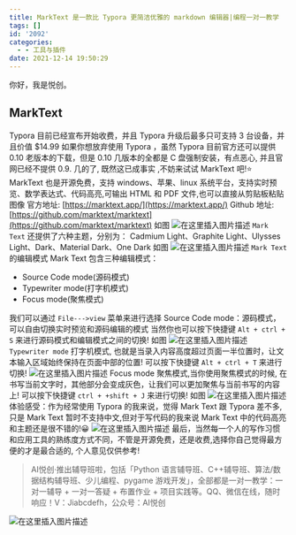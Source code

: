 ```yaml
---
title: MarkText 是一款比 Typora 更简洁优雅的 markdown 编辑器|编程一对一教学
tags: []
id: '2092'
categories:
  - - 工具与插件
date: 2021-12-14 19:50:29
---
```


你好，我是悦创。

## MarkText

Typora 目前已经宣布开始收费，并且 Typora 升级后最多只可支持 3 台设备，并且价值 $14.99 如果你想放弃使用 Typora ，虽然 Typora 目前官方还可以提供 0.10 老版本的下载，但是 0.10 几版本的全都是 C 盘强制安装，有点恶心, 并且官网已经不提供 0.9. 几的了, 既然这已成事实 ,不妨来试试 MarkText 吧!⭐️ MarkText 也是开源免费，支持 windows、苹果、linux 系统平台，支持实时预览、数学表达式、代码高亮,可输出 HTML 和 PDF 文件,也可以直接从剪贴板粘贴图像 官方地址: [https://marktext.app/](https://marktext.app/) Github 地址: [https://github.com/marktext/marktext](https://github.com/marktext/marktext) 如图 ![在这里插入图片描述](https://img-blog.csdnimg.cn/0bc6f5bdb20f4bf5935389a871d2c63b.png) `Mark Text` 还提供了六种主题，分别为： Cadmium Light、Graphite Light、Ulysses Light、Dark、Material Dark、One Dark 如图 ![在这里插入图片描述](https://img-blog.csdnimg.cn/332f6e3833d0493fbf5090c01406772e.png) `Mark Text` 的编辑模式 Mark Text 包含三种编辑模式：

*   Source Code mode(源码模式)
*   Typewriter mode(打字机模式)
*   Focus mode(聚焦模式)

我们可以通过 `File--->view` 菜单来进行选择 Source Code mode：源码模式，可以自由切换实时预览和源码编辑的模式 当然你也可以按下快捷键 `Alt + ctrl + S` 来进行源码模式和编辑模式之间的切换! 如图 ![在这里插入图片描述](https://img-blog.csdnimg.cn/0c91c5ad733d441fb7c24655e5814c99.png) `Typewriter mode` 打字机模式, 也就是当录入内容高度超过页面一半位置时，让文本输入区域始终保持在页面中部的位置! 可以按下快捷键 `Alt + ctrl + T` 来进行切换! ![在这里插入图片描述](https://img-blog.csdnimg.cn/b6730214d42d4555ad7e04aaa935c1fc.png) Focus mode 聚焦模式,当你使用聚焦模式的时候, 在书写当前文字时，其他部分会变成灰色，让我们可以更加聚焦与当前书写的内容上! 可以按下快捷键 `ctrl + +shift + J` 来进行切换! 如图 ![在这里插入图片描述](https://img-blog.csdnimg.cn/a8e83839813e4def9fdc45a38308e5ef.png) 体验感受：作为经常使用 Typora 的我来说，觉得 Mark Text 跟 Typora 差不多, 只是 Mark Text 暂时不支持中文,但对于写代码的我来说 Mark Text 中的代码高亮和主题还是很不错的!😀 ![在这里插入图片描述](https://img-blog.csdnimg.cn/572095d073f14bfa8fe1c7739c851936.png) 最后，当然每一个人的写作习惯和应用工具的熟练度方式不同，不管是开源免费，还是收费,选择你自己觉得最方便的才是最合适的, 个人意见仅供参考!

> AI悦创·推出辅导班啦，包括「Python 语言辅导班、C++辅导班、算法/数据结构辅导班、少儿编程、pygame 游戏开发」，全部都是一对一教学：一对一辅导 + 一对一答疑 + 布置作业 + 项目实践等。QQ、微信在线，随时响应！V：Jiabcdefh，公众号：AI悦创

![在这里插入图片描述](https://img-blog.csdnimg.cn/81c7940ffe9b4306a03d7751159db179.png)